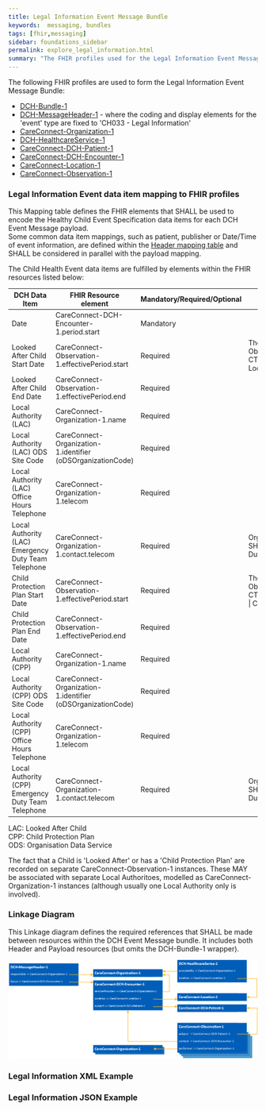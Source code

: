 ```yaml
---
title: Legal Information Event Message Bundle
keywords:  messaging, bundles
tags: [fhir,messaging]
sidebar: foundations_sidebar
permalink: explore_legal_information.html
summary: "The FHIR profiles used for the Legal Information Event Message Bundle"
---
```


The following FHIR profiles are used to form the Legal Information Event Message Bundle:

- [DCH-Bundle-1](https://fhir.nhs.uk/STU3/StructureDefinition/DCH-Bundle-1)
- [DCH-MessageHeader-1](https://fhir.nhs.uk/STU3/StructureDefinition/DCH-MessageHeader-1) - where the coding and display elements for the 'event' type are fixed to 'CH033 - Legal Information'
- [CareConnect-Organization-1](https://fhir.hl7.org.uk/STU3/StructureDefinition/CareConnect-Organization-1)
- [DCH-HealthcareService-1](https://fhir.nhs.uk/STU3/StructureDefinition/DCH-HealthcareService-1)
- [CareConnect-DCH-Patient-1](https://fhir.nhs.uk/STU3/StructureDefinition/CareConnect-DCH-Patient-1)
- [CareConnect-DCH-Encounter-1](https://fhir.nhs.uk/STU3/StructureDefinition/CareConnect-DCH-Encounter-1)
- [CareConnect-Location-1](https://fhir.hl7.org.uk/STU3/StructureDefinition/CareConnect-Location-1)
- [CareConnect-Observation-1](https://fhir.hl7.org.uk/STU3/StructureDefinition/CareConnect-Observation-1)

### Legal Information Event data item mapping to FHIR profiles ###

This Mapping table defines the FHIR elements that SHALL be used to encode the Healthy Child Event Specification data items for each DCH Event Message payload.  
Some common data item mappings, such as patient, publisher or Date/Time of event information, are defined within the [Header mapping table](explore_event_header_design.html) and SHALL be considered in parallel with the payload mapping.

The Child Health Event data items are fulfilled by elements within the FHIR resources listed below:

| DCH Data Item                                        | FHIR Resource element                                                 | Mandatory/Required/Optional | Notes           |
|------------------------------------------------------|-----------------------------------------------------------------------|-----------------------------|-----------------|
| Date                                                 | CareConnect-DCH-Encounter-1.period.start                              | Mandatory                   | |
| Looked After Child Start Date                        | CareConnect-Observation-1.effectivePeriod.start                       | Required                    | The 'Looked After Child' Observation SHALL be SNOMED CT coded "764841000000100 \| Looked after child" |
| Looked After Child End Date                          | CareConnect-Observation-1.effectivePeriod.end                         | Required                    | |
| Local Authority (LAC)                                | CareConnect-Organization-1.name                                       | Required                    | |
| Local Authority (LAC) ODS Site Code                  | CareConnect-Organization-1.identifier (oDSOrganizationCode)           | Required                    | |
| Local Authority (LAC) Office Hours Telephone         | CareConnect-Organization-1.telecom                                    | Required                    | |
| Local Authority (LAC) Emergency Duty Team Telephone  | CareConnect-Organization-1.contact.telecom                            | Required                    | Organization.contact.purpose.text SHALL be set to “Emergency Duty Team phone number”|
| Child Protection Plan Start Date                     | CareConnect-Observation-1.effectivePeriod.start                       | Required                    |  The 'Child Protection Plan' Observation SHALL be SNOMED CT coded "1064311000000109 \| Child protection plan" |
| Child Protection Plan End Date                       | CareConnect-Observation-1.effectivePeriod.end                         | Required                    | |
| Local Authority (CPP)                                | CareConnect-Organization-1.name                                       | Required                    | |
| Local Authority (CPP) ODS Site Code                  | CareConnect-Organization-1.identifier (oDSOrganizationCode)           | Required                    | |
| Local Authority (CPP) Office Hours Telephone         | CareConnect-Organization-1.telecom                                    | Required                    | |
| Local Authority (CPP) Emergency Duty Team Telephone  | CareConnect-Organization-1.contact.telecom                            | Required                    | Organization.contact.purpose.text SHALL be set to “Emergency Duty Team phone number”|

LAC: Looked After Child  
CPP: Child Protection Plan  
ODS: Organisation Data Service  

The fact that a Child is 'Looked After' or has a 'Child Protection Plan' are recorded on separate CareConnect-Observation-1 instances. These MAY be associated with separate Local Authoritoes, modelled as CareConnect-Organization-1 instances (although usually one Local Authority only is involved).

### Linkage Diagram ###

This Linkage diagram defines the required references that SHALL be made between resources within the DCH Event Message bundle. It includes both Header and Payload resources (but omits the DCH-Bundle-1 wrapper).

<img src="images/explore/LegalInformation1.png">

### Legal Information XML Example ###

<script src="https://gist.github.com/IOPS-DEV/177dc20663f8d3d5e4c67b4990ff2129.js"></script>

### Legal Information JSON Example ###

<script src="https://gist.github.com/IOPS-DEV/bdecb82cb6b07a1bb987f0f9f479110c.js"></script>